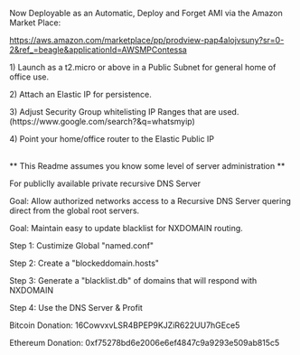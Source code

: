 Now Deployable as an Automatic, Deploy and Forget AMI via the Amazon Market Place:</p>
https://aws.amazon.com/marketplace/pp/prodview-pap4alojvsuny?sr=0-2&ref_=beagle&applicationId=AWSMPContessa
</p>
1) Launch as a t2.micro or above in a Public Subnet for general home of office use. </p>
2) Attach an Elastic IP for persistence. </p>
3) Adjust Security Group whitelisting IP Ranges that are used. (https://www.google.com/search?&q=whatsmyip) </p>
4) Point your home/office router to the Elastic Public IP </p>


</br>
** This Readme assumes you know some level of server administration **
<p></p>
For publiclly available private recursive DNS Server<p><p></p>
Goal: Allow authorized networks access to a Recursive DNS Server quering direct from the global root servers.<p>
Goal: Maintain easy to update blacklist for NXDOMAIN routing.<p>
<p></p>
Step 1: Custimize Global "named.conf"<p>
Step 2: Create a "blockeddomain.hosts"<p></p>
Step 3: Generate a "blacklist.db" of domains that will respond with NXDOMAIN<p>
Step 4: Use the DNS Server & Profit</p>
</p>
Bitcoin Donation: 16CowvxvLSR4BPEP9KJZiR622UU7hGEce5<p>
Ethereum Donation: 0xf75278bd6e2006e6ef4847c9a9293e509ab815c5<p></p>

